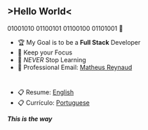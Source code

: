 ## >Hello World<

01001010 01100101 01100100 01101001 👾

- 🏆 My Goal is to be a **Full Stack** Developer
- 🎯 Keep your Focus
- 🌱 _NEVER_ Stop Learning
- 📩 Professional Email: <a href="mailto:mathruxz@gmail.com">Matheus Reynaud</a>
#
- 📋 Resume: <a href="https://docs.google.com/document/d/15pltg3_aXor6Jcl5zcq6mpJBJSBc3C-em746yp5HwwQ/edit?usp=sharing">English </a>
- 📋 Currículo: <a href="https://docs.google.com/document/d/1A3wFEjMTIZlAgA0WgoTYXd2lcbJdKc0GXyH6PQNTiEw/edit?usp=sharing">Portuguese</a>

**_This is the way_**
